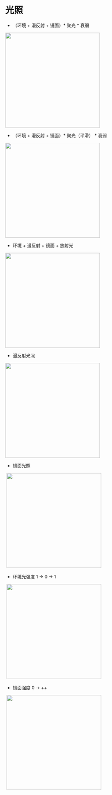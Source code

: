 # 光照

* （环境 + 漫反射 + 镜面）* 聚光 * 衰弱
<div>
  <img src="https://github.com/GitHub-bigT/openGL-study/blob/master/opengl-light/opengl-light/images/light-spotlight.png" width="300px"/>
</div>

* （环境 + 漫反射 + 镜面）* 聚光（平滑） * 衰弱

<div>
  <img src="https://github.com/GitHub-bigT/openGL-study/blob/master/opengl-light/opengl-light/images/light-spotlight-intensity.png" width="300px"/>
</div>


* 环境 + 漫反射 + 镜面 + 放射光
<div>
  <img src="https://github.com/GitHub-bigT/openGL-study/blob/master/opengl-light/opengl-light/images/emission.png" width="300px"/>
</div>

* 漫反射光照
<div>
  <img src="https://github.com/GitHub-bigT/openGL-study/blob/master/opengl-light/opengl-light/images/light.gif" width="300px"/>
</div>

* 镜面光照
<div>
  <img src="https://github.com/GitHub-bigT/openGL-study/blob/master/opengl-light/opengl-light/images/light-specular.gif" width="300px"/>
</div>

* 环境光强度 1 -> 0 -> 1
<div>
  <img src="https://github.com/GitHub-bigT/openGL-study/blob/master/opengl-light/opengl-light/images/light-ambientStrength.gif" width="300px"/>
</div>

* 镜面强度 0 -> ++
<div>
  <img src="https://github.com/GitHub-bigT/openGL-study/blob/master/opengl-light/opengl-light/images/light-specularStrength.gif" width="300px"/>
</div>
